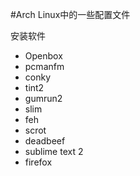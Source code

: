 #Arch Linux中的一些配置文件

安装软件

* Openbox
* pcmanfm
* conky
* tint2
* gumrun2
* slim
* feh
* scrot
* deadbeef
* sublime text 2
* firefox
